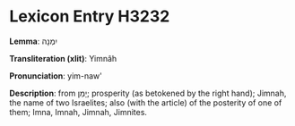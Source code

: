 # Lexicon Entry H3232

**Lemma**: יִמְנָה

**Transliteration (xlit)**: Yimnâh

**Pronunciation**: yim-naw'

**Description**:
from יָמַן; prosperity (as betokened by the right hand); Jimnah, the name of two Israelites; also (with the article) of the posterity of one of them; Imna, Imnah, Jimnah, Jimnites.
